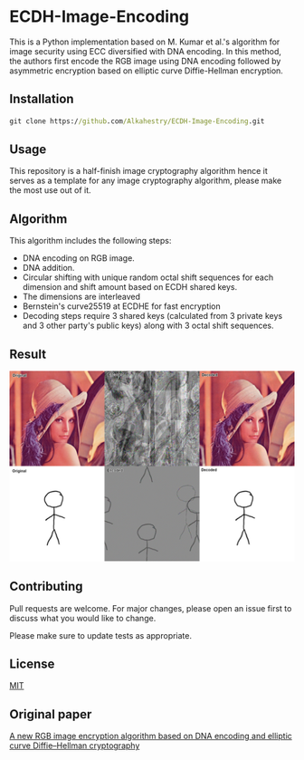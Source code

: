 # ECDH-Image-Encoding

This is a Python implementation based on M. Kumar et al.'s algorithm for image security using ECC diversified with DNA encoding. In this method, the authors first encode the RGB image using DNA encoding followed by asymmetric encryption based on elliptic curve Diffie-Hellman encryption.

## Installation


```cmd
git clone https://github.com/Alkahestry/ECDH-Image-Encoding.git
```

## Usage


This repository is a half-finish image cryptography algorithm hence it serves as a template for any image cryptography algorithm, please make the most use out of it.


## Algorithm


This algorithm includes the following steps:
+ DNA encoding on RGB image.
+ DNA addition.
+ Circular shifting with unique random octal shift sequences for each dimension and shift amount based on ECDH shared keys.
+ The dimensions are interleaved
+ Bernstein's curve25519 at ECDHE for fast encryption
+ Decoding steps require 3 shared keys (calculated from 3 private keys and 3 other party's public keys) along with 3 octal shift sequences.


## Result


![alt text](https://github.com/Alkahestry/ECDH-Image-Encoding/blob/main/resources/combine_images.jpg)


## Contributing
Pull requests are welcome. For major changes, please open an issue first to discuss what you would like to change.

Please make sure to update tests as appropriate.

## License
[MIT](https://choosealicense.com/licenses/mit/)


## Original paper
[A new RGB image encryption algorithm based on DNA encoding and elliptic curve Diffie–Hellman cryptography](https://www.researchgate.net/publication/293329501_A_new_RGB_image_encryption_algorithm_based_on_DNA_encoding_and_elliptic_curve_Diffie-Hellman_cryptography)